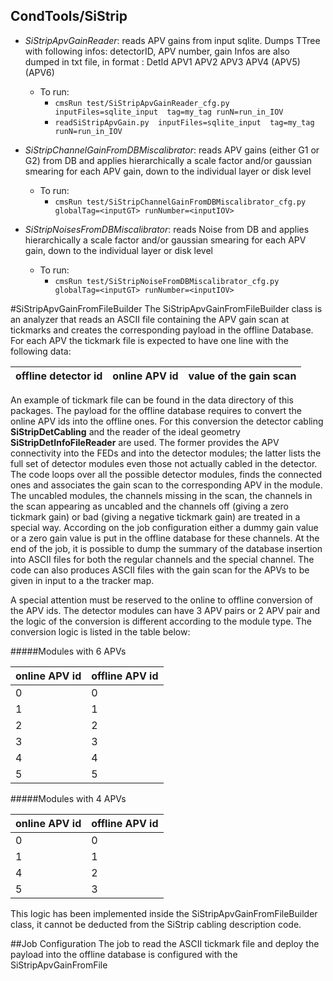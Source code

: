 ## CondTools/SiStrip

- _SiStripApvGainReader_: reads APV gains from input sqlite. Dumps TTree with following infos: detectorID, APV number, gain
                        Infos are also dumped in txt file, in format : DetId APV1 APV2 APV3 APV4 (APV5) (APV6)
  - To run: 
    - `cmsRun test/SiStripApvGainReader_cfg.py inputFiles=sqlite_input  tag=my_tag runN=run_in_IOV`
    - `readSiStripApvGain.py  inputFiles=sqlite_input  tag=my_tag runN=run_in_IOV`

- _SiStripChannelGainFromDBMiscalibrator_: reads APV gains (either G1 or G2) from DB and applies hierarchically a scale factor and/or gaussian smearing for each APV gain, down to the individual layer or disk level
  - To run: 
    - `cmsRun test/SiStripChannelGainFromDBMiscalibrator_cfg.py globalTag=<inputGT> runNumber=<inputIOV>`
  
- _SiStripNoisesFromDBMiscalibrator_: reads Noise from DB and applies hierarchically a scale factor and/or gaussian smearing for each APV gain, down to the individual layer or disk level
  - To run: 
    - `cmsRun test/SiStripNoiseFromDBMiscalibrator_cfg.py globalTag=<inputGT> runNumber=<inputIOV>`

#SiStripApvGainFromFileBuilder
The SiStripApvGainFromFileBuilder class is an analyzer that reads an ASCII file
containing the APV gain scan at tickmarks and creates the corresponding payload
in the offline Database. For each APV the tickmark file is expected to have one
line with the following data:

| offline detector id | online APV id | value of the gain scan |    
| ------------------- | ------------- | ---------------------- |

An example of tickmark file can be found in the data directory of this packages.
The payload for the offline database requires to convert the online APV ids into
the offline ones. For this conversion the detector cabling **SiStripDetCabling**
and the reader of the ideal geometry **SiStripDetInfoFileReader** are used. The 
former provides the APV connectivity into the FEDs and into the detector modules;
the latter lists the full set of detector modules even those not actually cabled
in the detector. The code loops over all the possible detector modules, finds
the connected ones and associates the gain scan to the corresponding APV in the
module. The uncabled modules, the channels missing in the scan, the channels in
the scan appearing as uncabled and the channels off (giving a zero tickmark gain)
or bad (giving a negative tickmark gain) are treated in a special way. According
on the job configuration either a dummy gain value or a zero gain value is put in
the offline database for these channels. At the end of the job, it is possible to
dump the summary of the database insertion into ASCII files for both the regular
channels and the special channel. The code can also produces ASCII files with the
gain scan for the APVs to be given in input to a the tracker map. 

A special attention must be reserved to the online to offline conversion of the 
APV ids. The detector modules can have 3 APV pairs or 2 APV pair and the logic of
the conversion is different according to the module type. The conversion logic is
listed in the table below:

#####Modules with 6 APVs

| online APV id  | offline APV id |    
| -------------- | -------------- |
| 0 | 0 |
| 1 | 1 |
| 2 | 2 |
| 3 | 3 |
| 4 | 4 |
| 5 | 5 |

#####Modules with 4 APVs

| online APV id | offline APV id |
| ------------- | -------------- |
| 0 | 0 |
| 1 | 1 |
| 4 | 2 |
| 5 | 3 |

This logic has been implemented inside the SiStripApvGainFromFileBuilder class,
it cannot be deducted from the SiStrip cabling description code.

##Job Configuration
The job to read the ASCII tickmark file and deploy the payload into the offline
database is configured with the SiStripApvGainFromFile
